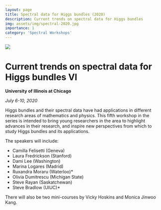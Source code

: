 ```yaml
---
layout: page
title: Spectral data for Higgs bundles (2020)
description: Current trends on spectral data for Higgs bundles
img: assets/img/spectral-2020.jpg
importance: 1
category: 'Spectral Workshops'
---
```


![]({{site.baseurl}}/assets/img/spectral-2020.jpg)

# Current trends on spectral data for Higgs bundles VI

**University of Illinois at Chicago**

*July 6-10, 2020*

Higgs bundles and their spectral data have had applications in different research areas of mathematics and physics. This fifth workshop in the series is intended to bring young researchers in the area to highlight advances in their research, and inspire new perspectives from which to study Higgs bundles and its applications. 

The speakers will include:

* Camilla Felisetti (Geneva)
* Laura Fredrickson (Stanford)
* Dami Lee (Washington)
* Marina Logares (Madrid)
* Ruxandra Moraru (Waterloo)*
* Olivia Dumitrescu (Michigan State)
* Steve Rayan (Saskatchewan) 
* Steve Bradlow (UIUC)* 

There will also be two mini-courses by Vicky Hoskins and Monica Jinwoo Kang.